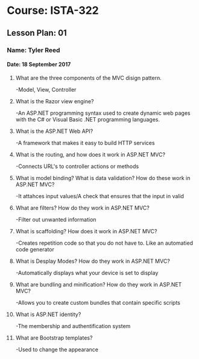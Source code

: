 # Course: ISTA-322
## Lesson Plan: 01
### Name: Tyler Reed
#### Date: 18 September 2017

1. What are the three components of the MVC disign pattern.

	-Model, View, Controller
1. What is the Razor view engine?

	-An ASP.NET programming syntax used to create dynamic web pages with the C# or Visual Basic .NET programming languages.
1. What is the ASP.NET Web API?

	-A framework that makes it easy to build HTTP services 
1. What is the routing, and how does it work in ASP.NET MVC?

	-Connects URL's to controller actions or methods
1. What is model binding?  What is data validation?  How do these work in ASP.NET MVC?

	-It attahces input values/A check that ensures that the input in valid
1. What are filters?  How do they work in ASP.NET MVC?

	-Filter out unwanted information
1. What is scaffolding?  How does it work in ASP.NET MVC?

	-Creates repetition code so that you do not have to.  Like an automatied code generator
1. What is Desplay Modes?  How do they work in ASP.NET MVC?

	-Automatically displays what your device is set to display
1. What are bundling and minification?  How do they work in ASP.NET MVC?

	-Allows you to create custom bundles that contain specific scripts
1. What is ASP.NET identity?

	-The membership and authentification system
1. What are Bootstrap templates?

	-Used to change the appearance